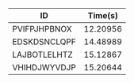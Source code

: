 |ID|Time(s)|
|-|-|
|PVIFPJHPBNOX|12.20956|
|EDSKDSNCLQPF|14.48989|
|LAJBOTLELHTZ|15.12867|
|VHIHDJWYVDJP|15.20644|
